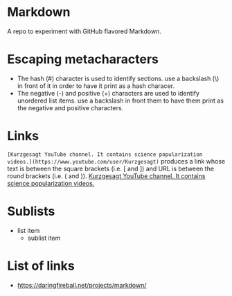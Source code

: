 # Markdown
A repo to experiment with GitHub flavored Markdown.

# Escaping metacharacters
- The hash (\#) character is used to identify sections. use a
backslash (\\) in front of it in order to have it print as a hash
characer.
- The negative (\-) and positive (\+) characters are used to identify
unordered list items. use a backslash in front them to have them print
as the negative and positive characters.

# Links
`[Kurzgesagt YouTube channel. It contains science popularization videos.](https://www.youtube.com/user/Kurzgesagt)` produces
a link whose text is between the square brackets (i.e. \[ and \]) and URL is between the round brackets (i.e. \( and \)).
[Kurzgesagt YouTube channel. It contains science popularization videos.](https://www.youtube.com/user/Kurzgesagt)

# Sublists
- list item
  - sublist item

# List of links
- https://daringfireball.net/projects/markdown/
